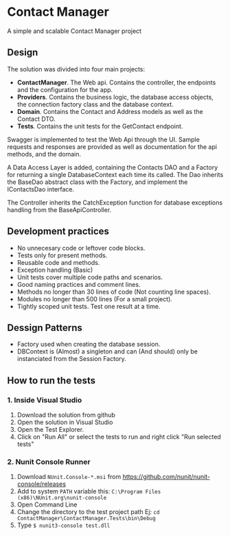 # Contact Manager
A simple and scalable Contact Manager project

## Design
The solution was divided into four main projects:

- **ContactManager**. The Web api. Contains the controller, the endpoints and the configuration for the app.
- **Providers**. Contains the business logic, the database access objects, the connection factory class and the database context.
- **Domain**. Contains the Contact and Address models as well as the Contact DTO.
- **Tests**. Contains the unit tests for the GetContact endpoint.

Swagger is implemented to test the Web Api through the UI. Sample requests and responses are provided as well as documentation for the api methods, and the domain.

A Data Access Layer is added, containing the Contacts DAO and a Factory for returning a single DatabaseContext each time its called. The Dao inherits the BaseDao abstract class with the Factory, and implement the IContactsDao interface. 

The Controller inherits the CatchException function for database exceptions handling from the BaseApiController.

## Development practices

- No unnecesary code or leftover code blocks.
- Tests only for present methods.
- Reusable code and methods.
- Exception handling (Basic)
- Unit tests cover multiple code paths and scenarios.
- Good naming practices and comment lines.
- Methods no longer than 30 lines of code (Not counting line spaces).
- Modules no longer than 500 lines (For a small project).
- Tightly scoped unit tests. Test one result at a time.

## Dessign Patterns
- Factory used when creating the database session.
- DBContext is (Almost) a singleton and can (And should) only be instanciated from the Session Factory.

## How to run the tests

### 1. Inside Visual Studio
1. Download the solution from github
2. Open the solution in Visual Studio
3. Open the Test Explorer.
4. Click on "Run All" or select the tests to run and right click "Run selected tests"

### 2. Nunit Console Runner
1. Download `NUnit.Console-*.msi` from https://github.com/nunit/nunit-console/releases
2. Add to system `PATH` variable this: `C:\Program Files (x86)\NUnit.org\nunit-console`
3. Open Command Line
4. Change the directory to the test project path Ej: `cd ContactManager\ContactManager.Tests\bin\Debug`
5. Type 
    `$ nunit3-console test.dll`
